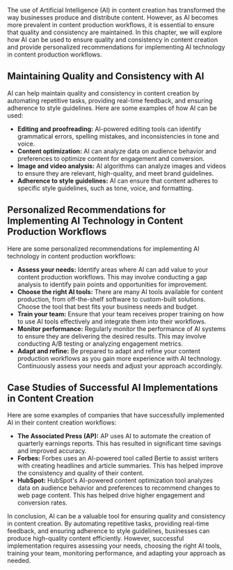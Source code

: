 
The use of Artificial Intelligence (AI) in content creation has transformed the way businesses produce and distribute content. However, as AI becomes more prevalent in content production workflows, it is essential to ensure that quality and consistency are maintained. In this chapter, we will explore how AI can be used to ensure quality and consistency in content creation and provide personalized recommendations for implementing AI technology in content production workflows.

Maintaining Quality and Consistency with AI
-------------------------------------------

AI can help maintain quality and consistency in content creation by automating repetitive tasks, providing real-time feedback, and ensuring adherence to style guidelines. Here are some examples of how AI can be used:

* **Editing and proofreading:** AI-powered editing tools can identify grammatical errors, spelling mistakes, and inconsistencies in tone and voice.
* **Content optimization:** AI can analyze data on audience behavior and preferences to optimize content for engagement and conversion.
* **Image and video analysis:** AI algorithms can analyze images and videos to ensure they are relevant, high-quality, and meet brand guidelines.
* **Adherence to style guidelines:** AI can ensure that content adheres to specific style guidelines, such as tone, voice, and formatting.

Personalized Recommendations for Implementing AI Technology in Content Production Workflows
-------------------------------------------------------------------------------------------

Here are some personalized recommendations for implementing AI technology in content production workflows:

* **Assess your needs:** Identify areas where AI can add value to your content production workflows. This may involve conducting a gap analysis to identify pain points and opportunities for improvement.
* **Choose the right AI tools:** There are many AI tools available for content production, from off-the-shelf software to custom-built solutions. Choose the tool that best fits your business needs and budget.
* **Train your team:** Ensure that your team receives proper training on how to use AI tools effectively and integrate them into their workflows.
* **Monitor performance:** Regularly monitor the performance of AI systems to ensure they are delivering the desired results. This may involve conducting A/B testing or analyzing engagement metrics.
* **Adapt and refine:** Be prepared to adapt and refine your content production workflows as you gain more experience with AI technology. Continuously assess your needs and adjust your approach accordingly.

Case Studies of Successful AI Implementations in Content Creation
-----------------------------------------------------------------

Here are some examples of companies that have successfully implemented AI in their content creation workflows:

* **The Associated Press (AP):** AP uses AI to automate the creation of quarterly earnings reports. This has resulted in significant time savings and improved accuracy.
* **Forbes:** Forbes uses an AI-powered tool called Bertie to assist writers with creating headlines and article summaries. This has helped improve the consistency and quality of their content.
* **HubSpot:** HubSpot's AI-powered content optimization tool analyzes data on audience behavior and preferences to recommend changes to web page content. This has helped drive higher engagement and conversion rates.

In conclusion, AI can be a valuable tool for ensuring quality and consistency in content creation. By automating repetitive tasks, providing real-time feedback, and ensuring adherence to style guidelines, businesses can produce high-quality content efficiently. However, successful implementation requires assessing your needs, choosing the right AI tools, training your team, monitoring performance, and adapting your approach as needed.
